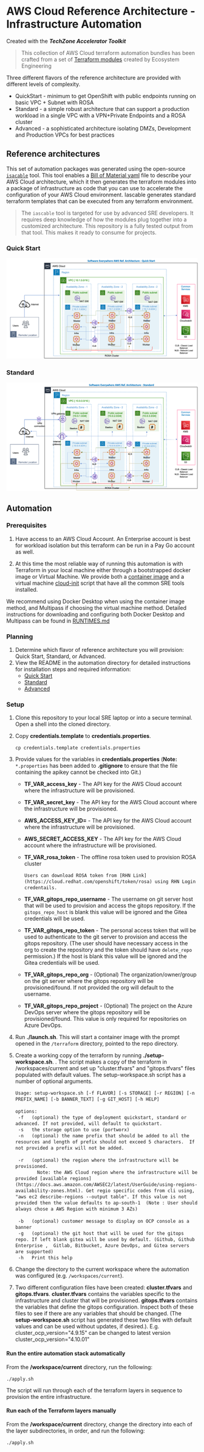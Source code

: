 # AWS Cloud Reference Architecture - Infrastructure Automation

Created with the ***TechZone Accelerator Toolkit***

> This collection of AWS Cloud terraform automation bundles has been crafted from a set of [Terraform modules](https://modules.cloudnativetoolkit.dev/) created by Ecosystem Engineering

Three different flavors of the reference architecture are provided with different levels of complexity.

- QuickStart - minimum to get OpenShift with public endpoints running on basic VPC + Subnet with ROSA
- Standard - a simple robust architecture that can support a production workload in a single VPC with a VPN+Private Endpoints and a ROSA cluster
- Advanced - a sophisticated architecture isolating DMZs, Development and Production VPCs for best practices

## Reference architectures

This set of automation packages was generated using the open-source [`isacable`](https://github.com/cloud-native-toolkit/iascable) tool. This tool enables a [Bill of Material yaml](https://github.com/cloud-native-toolkit/automation-solutions/tree/main/boms) file to describe your AWS Cloud architecture, which it then generates the terraform modules into a package of infrastructure as code that you can use to accelerate the configuration of your AWS Cloud environment. Iascable generates standard terraform templates that can be executed from any terraform environment.

> The `iascable` tool is targeted for use by advanced SRE developers. It requires deep knowledge of how the modules plug together into a customized architecture. This repository is a fully tested output from that tool. This makes it ready to consume for projects.

### Quick Start

![QuickStart](1-quickstart/aws_quickstart_architecture.png)

### Standard

![Standard](2-standard/aws_standard_architecture.png)

## Automation

### Prerequisites

1. Have access to an AWS Cloud Account. An Enterprise account is best for workload isolation but this terraform can be run in a Pay Go account as well.

2. At this time the most reliable way of running this automation is with Terraform in your local machine either through a bootstrapped docker image or Virtual Machine. We provide both a [container image](https://github.com/cloud-native-toolkit/image-cli-tools) and a virtual machine [cloud-init](https://github.com/cloud-native-toolkit/sre-utilities/blob/main/cloud-init/cli-tools.yaml) script that have all the common SRE tools installed.

We recommend using Docker Desktop when using  the container image method, and Multipass if choosing the virtual machine method.   Detailed instructions for downloading and configuring both Docker Desktop and Multipass can be found in [RUNTIMES.md](./RUNTIMES.md)

### Planning

1. Determine which flavor of reference architecture you will provision: Quick Start, Standard, or Advanced.
2. View the README in the automation directory for detailed instructions for installation steps and required information:
    - [Quick Start](1-quickstart)
    - [Standard](2-standard)
    - [Advanced](3-advanced)

### Setup

1. Clone this repository to your local SRE laptop or into a secure terminal. Open a shell into the cloned directory.
2. Copy **credentials.template** to **credentials.properties**.
    ```shell
    cp credentials.template credentials.properties
    ```
3. Provide values for the variables in **credentials.properties** (**Note:** `*.properties` has been added to **.gitignore** to ensure that the file containing the apikey cannot be checked into Git.)

    - **TF_VAR_access_key** - The API key for the AWS Cloud account where the infrastructure will be provisioned.
    - **TF_VAR_secret_key** - The API key for the AWS Cloud account where the infrastructure will be provisioned.
    - **AWS_ACCESS_KEY_ID=** - The API key for the AWS Cloud account where the infrastructure will be provisioned.
    - **AWS_SECRET_ACCESS_KEY** - The API key for the AWS Cloud account where the infrastructure will be provisioned.
    - **TF_VAR_rosa_token** - The offline rosa token used to provision  ROSA cluster
        ```
        Users can download ROSA token from [RHN Link](https://cloud.redhat.com/openshift/token/rosa) using RHN Login credentails.
        ```

    - **TF_VAR_gitops_repo_username** - The username on git server host that will be used to provision and access the gitops repository. If the `gitops_repo_host` is blank this value will be ignored and the Gitea credentials will be used.
    - **TF_VAR_gitops_repo_token** - The personal access token that will be used to authenticate to the git server to provision and access the gitops repository. (The user should have necessary access in the org to create the repository and the token should have `delete_repo` permission.) If the host is blank this value will be ignored and the Gitea credentials will be used.
    - **TF_VAR_gitops_repo_org** - (Optional) The organization/owner/group on the git server where the gitops repository will be provisioned/found. If not provided the org will default to the username.
    - **TF_VAR_gitops_repo_project** - (Optional) The project on the Azure DevOps server where the gitops repository will be provisioned/found. This value is only required for repositories on Azure DevOps.

4. Run **./launch.sh**. This will start a container image with the prompt opened in the `/terraform` directory, pointed to the repo directory.
5. Create a working copy of the terraform by running **./setup-workspace.sh**. . The script makes a copy of the terraform in /workspaces/current and set up "cluster.tfvars" and "gitops.tfvars" files populated with default values. The setup-workspace.sh script has a number of optional arguments.

    ```
    Usage: setup-workspace.sh [-f FLAVOR] [-s STORAGE] [-r REGION] [-n PREFIX_NAME] [-b BANNER_TEXT] [-g GIT_HOST] [-h HELP]
    
    options:
     -f   (optional) the type of deployment quickstart, standard or advanced. If not provided, will default to quickstart.
     -s   the storage option to use (portworx)
     -n   (optional) the name prefix that should be added to all the resources and length of prefix should not exceed 5 characters.  If not provided a prefix will not be added. 
        
     -r   (optional) the region where the infrastructure will be provisioned. 
            Note: the AWS Cloud region where the infrastructure will be provided [available regions](https://docs.aws.amazon.com/AWSEC2/latest/UserGuide/using-regions-availability-zones.html). Get regio specific codes from cli using,  "aws ec2 describe-regions --output table". If this value is not provided then the value defaults to ap-south-1  (Note : User should always chose a AWS Region with minimum 3 AZs)
              
     -b   (optional) customer message to display on OCP console as a banner
     -g   (optional) the git host that will be used for the gitops repo. If left blank gitea will be used by default. (Github, Github Enterprise ,  Gitlab, Bitbucket, Azure DevOps, and Gitea servers are supported)
     -h   Print this help    

    ```
6. Change the directory to the current workspace where the automation was configured (e.g. `/workspaces/current`).
7.  Two different configuration files have been created: **cluster.tfvars** and **gitops.tfvars**. **cluster.tfvars** contains the variables specific to the infrastructure and cluster that will be provisioned. **gitops.tfvars** contains the variables that define the gitops configuration. Inspect both of these files to see if there are any variables that should be changed. (The **setup-workspace.sh** script has generated these two files with default values and can be used without updates, if desired.). E.g. cluster_ocp_version="4.9.15" can be changed to latest version cluster_ocp_version="4.10.01"


#### Run the entire automation stack automatically

From the **/workspace/current** directory, run the following:

```shell
./apply.sh
```

The script will run through each of the terraform layers in sequence to provision the entire infrastructure.

#### Run each of the Terraform layers manually

From the **/workspace/current** directory, change the directory into each of the layer subdirectories, in order, and run the following:

```shell
./apply.sh
```
